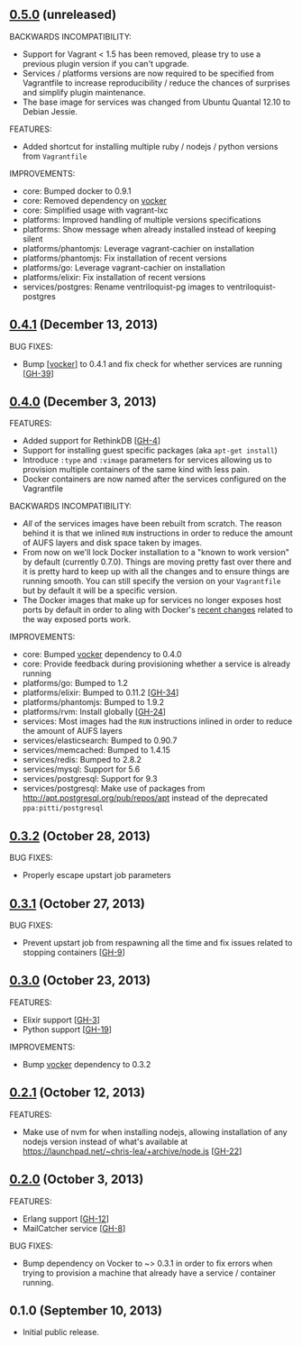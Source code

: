 ## [0.5.0](https://github.com/fgrehm/ventriloquist/compare/v0.4.1...master) (unreleased)

BACKWARDS INCOMPATIBILITY:

  - Support for Vagrant < 1.5 has been removed, please try to use a previous plugin
    version if you can't upgrade.
  - Services / platforms versions are now required to be specified from Vagrantfile
    to increase reproducibility / reduce the chances of surprises and simplify plugin
    maintenance.
  - The base image for services was changed from Ubuntu Quantal 12.10 to Debian Jessie.

FEATURES:

  - Added shortcut for installing multiple ruby / nodejs / python versions from `Vagrantfile`

IMPROVEMENTS:

  - core: Bumped docker to 0.9.1
  - core: Removed dependency on [vocker]
  - core: Simplified usage with vagrant-lxc
  - platforms: Improved handling of multiple versions specifications
  - platforms: Show message when already installed instead of keeping silent
  - platforms/phantomjs: Leverage vagrant-cachier on installation
  - platforms/phantomjs: Fix installation of recent versions
  - platforms/go: Leverage vagrant-cachier on installation
  - platforms/elixir: Fix installation of recent versions
  - services/postgres: Rename ventriloquist-pg images to ventriloquist-postgres


## [0.4.1](https://github.com/fgrehm/ventriloquist/compare/v0.4.0...v0.4.1) (December 13, 2013)

BUG FIXES:

  - Bump [[vocker]] to 0.4.1 and fix check for whether services are running [[GH-39]]

## [0.4.0](https://github.com/fgrehm/ventriloquist/compare/v0.3.2...v0.4.0) (December 3, 2013)

FEATURES:

  - Added support for RethinkDB [[GH-4]]
  - Support for installing guest specific packages (aka `apt-get install`)
  - Introduce `:type` and `:vimage` parameters for services allowing us to provision
    multiple containers of the same kind with less pain.
  - Docker containers are now named after the services configured on the Vagrantfile

BACKWARDS INCOMPATIBILITY:

  - _All_ of the services images have been rebuilt from scratch. The reason behind
    it is that we inlined `RUN` instructions in order to reduce the amount of AUFS
    layers and disk space taken by images.
  - From now on we'll lock Docker installation to a "known to work version"
    by default (currently 0.7.0). Things are moving pretty fast over there and it
    is pretty hard to keep up with all the changes and to ensure things are
    running smooth. You can still specify the version on your `Vagrantfile` but
    by default it will be a specific version.
  - The Docker images that make up for services no longer exposes host ports by
    default in order to aling with Docker's [recent changes](http://blog.docker.io/2013/10/docker-0-6-5-links-container-naming-advanced-port-redirects-host-integration)
    related to the way exposed ports work.

IMPROVEMENTS:

  - core: Bumped [vocker] dependency to 0.4.0
  - core: Provide feedback during provisioning whether a service is already running
  - platforms/go: Bumped to 1.2
  - platforms/elixir: Bumped to 0.11.2 [[GH-34]]
  - platforms/phantomjs: Bumped to 1.9.2
  - platforms/rvm: Install globally [[GH-24]]
  - services: Most images had the `RUN` instructions inlined in order to reduce the amount
    of AUFS layers
  - services/elasticsearch: Bumped to 0.90.7
  - services/memcached: Bumped to 1.4.15
  - services/redis: Bumped to 2.8.2
  - services/mysql: Support for 5.6
  - services/postgresql: Support for 9.3
  - services/postgresql: Make use of packages from http://apt.postgresql.org/pub/repos/apt
    instead of the deprecated `ppa:pitti/postgresql`

## [0.3.2](https://github.com/fgrehm/ventriloquist/compare/v0.3.1...v0.3.2) (October 28, 2013)

BUG FIXES:

  - Properly escape upstart job parameters

## [0.3.1](https://github.com/fgrehm/ventriloquist/compare/v0.3.0...v0.3.1) (October 27, 2013)

BUG FIXES:

  - Prevent upstart job from respawning all the time and fix issues related to
    stopping containers [[GH-9]]


## [0.3.0](https://github.com/fgrehm/ventriloquist/compare/v0.2.1...v0.3.0) (October 23, 2013)

FEATURES:

  - Elixir support [[GH-3]]
  - Python support [[GH-19]]

IMPROVEMENTS:

  - Bump [vocker] dependency to 0.3.2

## [0.2.1](https://github.com/fgrehm/ventriloquist/compare/v0.2.0...v0.2.1) (October 12, 2013)

FEATURES:

  - Make use of nvm for when installing nodejs, allowing installation of any nodejs version
    instead of what's available at https://launchpad.net/~chris-lea/+archive/node.js [[GH-22]]

## [0.2.0](https://github.com/fgrehm/ventriloquist/compare/v0.1.0...v0.2.0) (October 3, 2013)

FEATURES:

  - Erlang support [[GH-12]]
  - MailCatcher service [[GH-8]]

BUG FIXES:

  - Bump dependency on Vocker to ~> 0.3.1 in order to fix errors when trying to
    provision a machine that already have a service / container running.

## 0.1.0 (September 10, 2013)

  - Initial public release.



[GH-39]: https://github.com/fgrehm/ventriloquist/issues/39
[GH-4]: https://github.com/fgrehm/ventriloquist/issues/4
[GH-34]: https://github.com/fgrehm/ventriloquist/issues/24
[GH-24]: https://github.com/fgrehm/ventriloquist/issues/24
[GH-9]: https://github.com/fgrehm/ventriloquist/issues/9
[GH-19]: https://github.com/fgrehm/ventriloquist/issues/19
[GH-3]: https://github.com/fgrehm/ventriloquist/issues/3
[GH-22]: https://github.com/fgrehm/ventriloquist/issues/22
[GH-12]: https://github.com/fgrehm/ventriloquist/issues/12
[GH-8]: https://github.com/fgrehm/ventriloquist/issues/8
[vocker]: https://github.com/fgrehm/vocker
